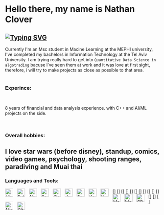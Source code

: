 # Hello there, my name is Nathan Clover
[![Typing SVG](https://readme-typing-svg.demolab.com/?lines=Msc+student+in+Macine+Learning;8+years+of+analysis+experience;avarege+Analyst/DS/ML/AI/C++_enjoyer;Digital+Craftsman)](https://git.io/typing-svg)
---
Currently I'm an Msc student in Macine Learning at the MEPHI university,
I've completed my bachelors in Information Technology at the Tel Aviv University.
I am trying really hard to get into `Quantitative Data Science in algotrading` bacuse I've seen them at work and it was love at first sight, therefore, i will try to make projects as close as possible to that area.
<br />
<br />
### Experince:

<br />

8 years of financial and data analysis experience.
with C++ and AI/ML projects on the side.

<br />

### Overall hobbies:
I love star wars (before disney), standup, comics, video games, psychology, shooting ranges, paradiving and Muai thai
---
### Languages and Tools:

[<img align="left" alt="Visual Studio Code" width="26px" src="https://cdn.jsdelivr.net/gh/devicons/devicon/icons/vscode/vscode-original.svg" style="padding-right:10px;" />]
[<img align="left" alt="Python" width="26px" src="https://cdn.jsdelivr.net/gh/devicons/devicon@latest/icons/python/python-original-wordmark.svg" style="padding-right:10px;" />]
[<img align="left" alt="Numpy" width="26px" src="https://cdn.jsdelivr.net/gh/devicons/devicon@latest/icons/numpy/numpy-original-wordmark.svg" style="padding-right:10px;" />]
[<img align="left" alt="Pandas" width="26px" src="https://cdn.jsdelivr.net/gh/devicons/devicon@latest/icons/pandas/pandas-original-wordmark.svg" style="padding-right:10px;" />]
[<img align="left" alt="Sickit" width="26px" src="https://cdn.jsdelivr.net/gh/devicons/devicon@latest/icons/scikitlearn/scikitlearn-original.svg" style="padding-right:10px;" />]
[<img align="left" alt="Jupyter" width="26px" src="https://cdn.jsdelivr.net/gh/devicons/devicon@latest/icons/jupyter/jupyter-original-wordmark.svg" style="padding-right:10px;" />]
[<img align="left" alt="Tensor" width="26px" src="https://cdn.jsdelivr.net/gh/devicons/devicon@latest/icons/tensorflow/tensorflow-original.svg" style="padding-right:10px;" />]
[<img align="left" alt="Kaggle" width="26px" src="https://cdn.jsdelivr.net/gh/devicons/devicon@latest/icons/kaggle/kaggle-original-wordmark.svg" style="padding-right:10px;" />]
[<img align="left" alt="UML" width="26px" src="https://cdn.jsdelivr.net/gh/devicons/devicon@latest/icons/unifiedmodelinglanguage/unifiedmodelinglanguage-original-wordmark.svg" style="padding-right:10px;" />]
[<img align="left" alt="MatPlotLib" width="26px" src="https://cdn.jsdelivr.net/gh/devicons/devicon@latest/icons/matplotlib/matplotlib-plain.svg" style="padding-right:10px;" />]
[<img align="left" alt="MatLab" width="26px" src="https://cdn.jsdelivr.net/gh/devicons/devicon@latest/icons/matlab/matlab-original.svg" style="padding-right:10px;" />]
[<img align="left" alt="CPP" width="26px" src="https://cdn.jsdelivr.net/gh/devicons/devicon@latest/icons/cplusplus/cplusplus-original.svg" style="padding-right:10px;" />]
[<img align="left" alt="MySQL" width="26px" src="https://cdn.jsdelivr.net/gh/devicons/devicon/icons/mysql/mysql-original.svg" style="padding-right:10px;" />]
[<img align="left" alt="Git" width="26px" src="https://cdn.jsdelivr.net/gh/devicons/devicon/icons/git/git-original.svg" style="padding-right:10px;" />]

  


